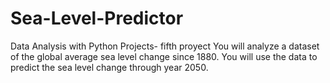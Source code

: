# Sea-Level-Predictor
Data Analysis with Python Projects- fifth proyect
You will analyze a dataset of the global average sea level change since 1880. You will use the data to predict the sea level change through year 2050.
